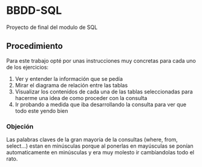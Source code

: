 # BBDD-SQL
Proyecto de final del modulo de SQL

## Procedimiento
Para este trabajo opté por unas instrucciones muy concretas para cada uno de los ejercicios:
1. Ver y entender la información que se pedía
2. Mirar el diagrama de relación entre las tablas
3. Visualizar los contenidos de cada una de las tablas seleccionadas para hacerme una idea de como proceder con la consulta
4. Ir probando a medida que iba desarrollando la consulta para ver que todo este yendo bien

### Objeción
Las palabras claves de la gran mayoria de la consultas (where, from, select...) estan en minúsculas porque al ponerlas en mayúsculas se ponían automaticamente en minúsculas y era muy 
molesto ir cambíandolas todo el rato.
